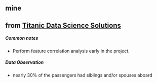 ## mine

## from [Titanic Data Science Solutions](https://www.kaggle.com/startupsci/titanic-data-science-solutions)

##### Common notes
* Perform feature correlation analysis early in the project.


##### Data Observation
* nearly 30% of the passengers had siblings and/or spouses aboard
